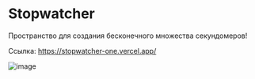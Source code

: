 # Stopwatcher

Пространство для создания бесконечного множества секундомеров!

Ссылка: https://stopwatcher-one.vercel.app/

![image](https://user-images.githubusercontent.com/55912590/227626231-cde89c26-93f5-4b0e-a894-dc12145c3937.png)
